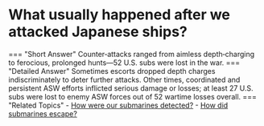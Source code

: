 # What usually happened after we attacked Japanese ships?

=== "Short Answer"
    Counter‑attacks ranged from aimless depth‑charging to ferocious, prolonged hunts—52 U.S. subs were lost in the war.
=== "Detailed Answer"
    Sometimes escorts dropped depth charges indiscriminately to deter further attacks. Other times, coordinated and persistent ASW efforts
    inflicted serious damage or losses; at least 27 U.S. subs were lost to enemy ASW forces out of 52 wartime losses overall.
=== "Related Topics"
    - [How were our submarines detected?](../FAQs/how-were-our-submarines-detected.md)
    - [How did submarines escape?](../FAQs/how-did-submarines-escape.md)